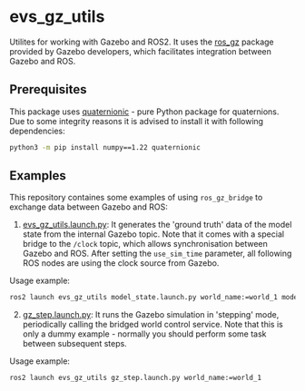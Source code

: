 # evs_gz_utils

Utilites for working with Gazebo and ROS2.
It uses the [ros_gz](https://github.com/gazebosim/ros_gz) package provided by Gazebo developers, which facilitates integration between Gazebo and ROS.

## Prerequisites
This package uses [quaternionic](https://github.com/moble/quaternionic) - pure Python package for quaternions.
Due to some integrity reasons it is advised to install it with following dependencies:
``` bash
python3 -m pip install numpy==1.22 quaternionic
```

## Examples

This repository containes some examples of using `ros_gz_bridge` to exchange data between Gazebo and ROS:
1. [evs_gz_utils.launch.py](./launch/evs_gz_utils.launch.py):
It generates the 'ground truth' data of the model state from the internal Gazebo topic.
Note that it comes with a special bridge to the `/clock` topic, which allows synchronisation between Gazebo and ROS.
After setting the `use_sim_time` parameter, all following ROS nodes are using the clock source from Gazebo.

Usage example:
``` bash
ros2 launch evs_gz_utils model_state.launch.py world_name:=world_1 model_name:=uav
```

2. [gz_step.launch.py](./launch/gz_step.launch.py):
It runs the Gazebo simulation in 'stepping' mode, periodically calling the bridged world control service.
Note that this is only a dummy example - normally you should perform some task between subsequent steps.

Usage example:
``` bash
ros2 launch evs_gz_utils gz_step.launch.py world_name:=world_1
```
